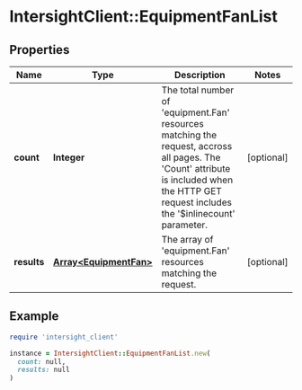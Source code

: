 # IntersightClient::EquipmentFanList

## Properties

| Name | Type | Description | Notes |
| ---- | ---- | ----------- | ----- |
| **count** | **Integer** | The total number of &#39;equipment.Fan&#39; resources matching the request, accross all pages. The &#39;Count&#39; attribute is included when the HTTP GET request includes the &#39;$inlinecount&#39; parameter. | [optional] |
| **results** | [**Array&lt;EquipmentFan&gt;**](EquipmentFan.md) | The array of &#39;equipment.Fan&#39; resources matching the request. | [optional] |

## Example

```ruby
require 'intersight_client'

instance = IntersightClient::EquipmentFanList.new(
  count: null,
  results: null
)
```

